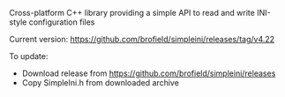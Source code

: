 Cross-platform C++ library providing a simple API to read and write INI-style configuration files

Current version: https://github.com/brofield/simpleini/releases/tag/v4.22

To update:
- Download release from https://github.com/brofield/simpleini/releases
- Copy SimpleIni.h from downloaded archive
